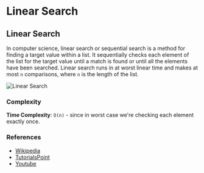 # Linear Search



## Linear Search

In computer science, linear search or sequential search is a method for finding a target value within a list. It sequentially checks each element of the list for the target value until a match is found or until all the elements have been searched. Linear search runs in at worst linear time and makes at most `n` comparisons, where `n` is the length of the list.

![Linear Search](https://www.tutorialspoint.com/data\_structures\_algorithms/images/linear\_search.gif)

### Complexity

**Time Complexity**: `O(n)` - since in worst case we're checking each element exactly once.

### References

* [Wikipedia](https://en.wikipedia.org/wiki/Linear\_search)
* [TutorialsPoint](https://www.tutorialspoint.com/data\_structures\_algorithms/linear\_search\_algorithm.htm)
* [Youtube](https://www.youtube.com/watch?v=SGU9duLE30w)
